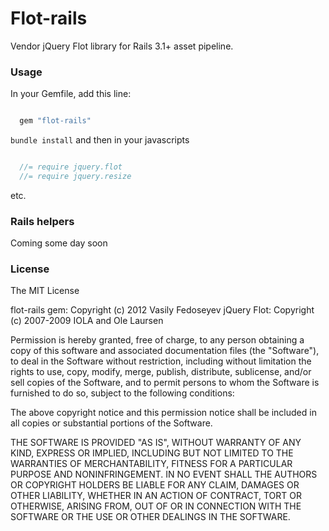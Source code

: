 # Flot-rails

Vendor jQuery Flot library for Rails 3.1+ asset pipeline.


### Usage

In your Gemfile, add this line:

```ruby

  gem "flot-rails"

```

`bundle install` and then in your javascripts

```javascript

  //= require jquery.flot
  //= require jquery.resize

```

etc.

### Rails helpers

Coming some day soon

### License

The MIT License

flot-rails gem: Copyright (c) 2012 Vasily Fedoseyev
jQuery Flot: Copyright (c) 2007-2009 IOLA and Ole Laursen

Permission is hereby granted, free of charge, to any person
obtaining a copy of this software and associated documentation
files (the "Software"), to deal in the Software without
restriction, including without limitation the rights to use,
copy, modify, merge, publish, distribute, sublicense, and/or sell
copies of the Software, and to permit persons to whom the
Software is furnished to do so, subject to the following
conditions:

The above copyright notice and this permission notice shall be
included in all copies or substantial portions of the Software.

THE SOFTWARE IS PROVIDED "AS IS", WITHOUT WARRANTY OF ANY KIND,
EXPRESS OR IMPLIED, INCLUDING BUT NOT LIMITED TO THE WARRANTIES
OF MERCHANTABILITY, FITNESS FOR A PARTICULAR PURPOSE AND
NONINFRINGEMENT. IN NO EVENT SHALL THE AUTHORS OR COPYRIGHT
HOLDERS BE LIABLE FOR ANY CLAIM, DAMAGES OR OTHER LIABILITY,
WHETHER IN AN ACTION OF CONTRACT, TORT OR OTHERWISE, ARISING
FROM, OUT OF OR IN CONNECTION WITH THE SOFTWARE OR THE USE OR
OTHER DEALINGS IN THE SOFTWARE.
